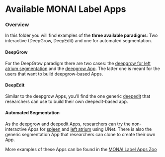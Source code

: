 # Available MONAI Label Apps

### Overview

In this folder you will find examples of the **three available paradigms**: Two interactive (DeepGrow, DeepEdit) and one for automated segmentation.


#### DeepGrow

For the DeepGrow paradigm there are two cases: the [deepgrow for left atrium segmentation](./deepgrow_left_atrium) and 
the [deepgrow App](./deepgrow). The latter one is meant for the users that want to build deepgrow-based Apps.

#### DeepEdit

Similar to the deepgrow Apps, you'll find the one generic [deepedit](./generic_deepedit) that researchers can use to build their own deepedit-based app.


#### Automated Segmentation

As the deepgrow and deepedit Apps, researchers can try the non-interactive Apps for [spleen](./segmentation_spleen) and [left atrium](./segmentation_left_atrium) using UNet. There is also the generic segmentation App that researchers can clone to create their own App. 


More examples of these Apps can be found in the [MONAI Label Apps Zoo](https://github.com/diazandr3s/MONAILabel-Apps)




